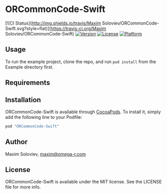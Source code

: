 # ORCommonCode-Swift

[![CI Status](http://img.shields.io/travis/Maxim Soloviev/ORCommonCode-Swift.svg?style=flat)](https://travis-ci.org/Maxim Soloviev/ORCommonCode-Swift)
[![Version](https://img.shields.io/cocoapods/v/ORCommonCode-Swift.svg?style=flat)](http://cocoapods.org/pods/ORCommonCode-Swift)
[![License](https://img.shields.io/cocoapods/l/ORCommonCode-Swift.svg?style=flat)](http://cocoapods.org/pods/ORCommonCode-Swift)
[![Platform](https://img.shields.io/cocoapods/p/ORCommonCode-Swift.svg?style=flat)](http://cocoapods.org/pods/ORCommonCode-Swift)

## Usage

To run the example project, clone the repo, and run `pod install` from the Example directory first.

## Requirements

## Installation

ORCommonCode-Swift is available through [CocoaPods](http://cocoapods.org). To install
it, simply add the following line to your Podfile:

```ruby
pod "ORCommonCode-Swift"
```

## Author

Maxim Soloviev, maxim@omega-r.com

## License

ORCommonCode-Swift is available under the MIT license. See the LICENSE file for more info.
